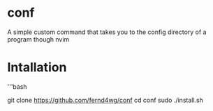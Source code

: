 # conf 
A simple custom command that takes you to the config directory of a program though nvim

# Intallation

'''bash

git clone https://github.com/fernd4wg/conf
cd conf
sudo ./install.sh
